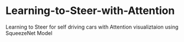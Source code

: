 # Learning-to-Steer-with-Attention
Learning to Steer for self driving cars with Attention visualiztaion using SqueezeNet Model
